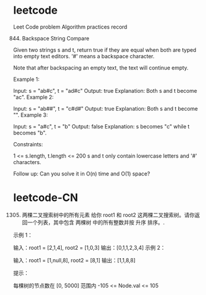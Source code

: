 # leetcode
Leet Code problem Algorithm practices record

844. Backspace String Compare

Given two strings s and t, return true if they are equal when both are typed into empty text editors. '#' means a backspace character.

Note that after backspacing an empty text, the text will continue empty.

Example 1:

Input: s = "ab#c", t = "ad#c"
Output: true
Explanation: Both s and t become "ac".
Example 2:

Input: s = "ab##", t = "c#d#"
Output: true
Explanation: Both s and t become "".
Example 3:

Input: s = "a#c", t = "b"
Output: false
Explanation: s becomes "c" while t becomes "b".

Constraints:

1 <= s.length, t.length <= 200
s and t only contain lowercase letters and '#' characters.

Follow up: Can you solve it in O(n) time and O(1) space?
 
# leetcode-CN
1305. 两棵二叉搜索树中的所有元素
给你 root1 和 root2 这两棵二叉搜索树。请你返回一个列表，其中包含 两棵树 中的所有整数并按 升序 排序。.

示例 1：

输入：root1 = [2,1,4], root2 = [1,0,3]
输出：[0,1,1,2,3,4]
示例 2：

输入：root1 = [1,null,8], root2 = [8,1]
输出：[1,1,8,8]
 
提示：

每棵树的节点数在 [0, 5000] 范围内
-105 <= Node.val <= 105
